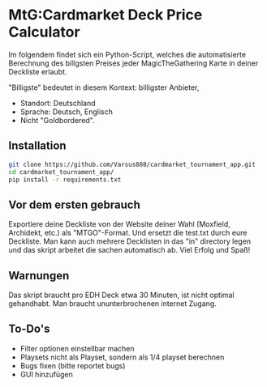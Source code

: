 # MtG:Cardmarket Deck Price Calculator



Im folgendem findet sich ein Python-Script, welches die automatisierte Berechnung des billgsten Preises jeder MagicTheGathering Karte in deiner Deckliste erlaubt.

"Billigste" bedeutet in diesem Kontext: billigster Anbieter, 
- Standort: Deutschland
- Sprache: Deutsch, Englisch
- Nicht "Goldbordered".

## Installation
```sh
git clone https://github.com/Varsus808/cardmarket_tournament_app.git
cd cardmarket_tournament_app/
pip install -r requirements.txt
```


## Vor dem ersten gebrauch

Exportiere deine Deckliste von der Website deiner Wahl (Moxfield, Archidekt, etc.)
als "MTGO"-Format. Und ersetzt die test.txt durch eure Deckliste.
Man kann auch mehrere Decklisten in das "in" directory legen und das skript arbeitet die sachen automatisch ab.
Viel Erfolg und Spaß!

## Warnungen

Das skript braucht pro EDH Deck etwa 30 Minuten, ist nicht optimal gehandhabt.
Man braucht ununterbrochenen internet Zugang.

## To-Do's

- Filter optionen einstellbar machen
- Playsets nicht als Playset, sondern als 1/4 playset berechnen
- Bugs fixen (bitte reportet bugs)
- GUI hinzufügen 
